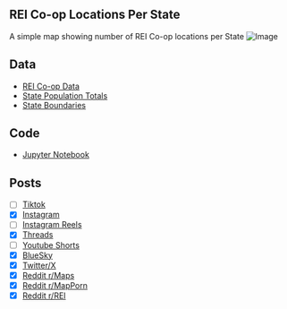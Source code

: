 ## REI Co-op Locations Per State
A simple map showing number of REI Co-op locations per State
![Image](https://drive.google.com/uc?export=view&id=1P4HjEzeeCP8XnPgzpzci5YZaFDabhskb)

## Data
* [REI Co-op Data](https://www.rei.com/stores/map)
* [State Population Totals](https://www.census.gov/data/tables/time-series/demo/popest/2020s-state-total.html)
* [State Boundaries](https://www.census.gov/geographies/mapping-files/time-series/geo/carto-boundary-file.html)

## Code
* [Jupyter Notebook](FormatData.ipynb)

## Posts
- [ ] [Tiktok]()
- [x] [Instagram](https://www.instagram.com/p/DPb6M7eErpA/)
- [ ] [Instagram Reels]()
- [x] [Threads](https://www.threads.com/@vinemapper/post/DPb6NbVErYR)
- [ ] [Youtube Shorts]()
- [x] [BlueSky](https://bsky.app/profile/vinemapper.bsky.social/post/3m2hmy4f2b22u)
- [x] [Twitter/X](https://x.com/VineMapper/status/1974890773285142537)
- [x] [Reddit r/Maps](https://www.reddit.com/r/Maps/comments/1nyuh5n/rei_coop_locations_per_state/)
- [x] [Reddit r/MapPorn](https://www.reddit.com/r/MapPorn/comments/1nyuiml/rei_coop_locations_per_state/)
- [x] [Reddit r/REI](https://www.reddit.com/r/REI/comments/1nyukmn/rei_coop_locations_per_state/)
